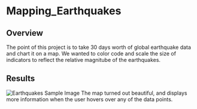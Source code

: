# Mapping_Earthquakes
## Overview
The point of this project is to take 30 days worth of global earthquake data and chart it on a map. We wanted to color code and scale the size of indicators to reflect the relative magnitube of the earthquakes.
## Results 
![Earthquakes Sample Image](image/map_image.jpg)
The map turned out beautiful, and displays more information when the user hovers over any of the data points.
